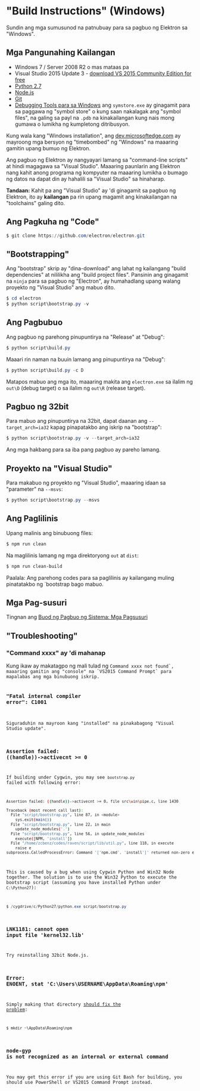 # "Build Instructions" (Windows)

Sundin ang mga sumusunod na patnubuay para sa pagbuo ng Elektron sa "Windows".

## Mga Pangunahing Kailangan

* Windows 7 / Server 2008 R2 o mas mataas pa
* Visual Studio 2015 Update 3 - [download VS 2015 Community Edition for free](https://www.visualstudio.com/vs/older-downloads/)
* [Python 2.7](http://www.python.org/download/releases/2.7/)
* [Node.js](https://nodejs.org/download/)
* [Git](http://git-scm.com)
* [Debugging Tools para sa Windows](https://msdn.microsoft.com/en-us/library/windows/hardware/ff551063.aspx) ang `symstore.exe` ay ginagamit para sa paggawa ng "symbol store" o kung saan nakalagak ang "symbol files", na galing sa payl na `.pdb` na kinakailangan kung nais mong gumawa o lumikha ng kumpletong ditribusyon.

Kung wala kang "Windows installation", ang [dev.microsoftedge.com](https://developer.microsoft.com/en-us/microsoft-edge/tools/vms/) ay mayroong mga bersyon ng "timebombed" ng "Windows" na maaaring gamitin upang bumuo ng Elektron.

Ang pagbuo ng Elektron ay nangyayari lamang sa "command-line scripts" at hindi magagawa sa "Visual Studio". Maaaring paunlarin ang Elektron nang kahit anong programa ng kompyuter na maaaring lumikha o bumago ng datos na dapat din ay hahalili sa "Visual Studio" sa hinaharap.

**Tandaan:** Kahit pa ang "Visual Studio" ay 'di ginagamit sa pagbuo ng Elektron, ito ay **kailangan** pa rin upang magamit ang kinakailangan na "toolchains" galing dito.

## Ang Pagkuha ng "Code"

```powershell
$ git clone https://github.com/electron/electron.git
```

## "Bootstrapping"

Ang "bootstrap" skrip ay "dina-download" ang lahat ng kailangang "build dependencies" at nililikha ang "build project files". Pansinin ang ginagamit na `ninja` para sa pagbuo ng "Electron", ay humahadlang upang walang proyekto ng "Visual Studio" ang mabuo dito.

```powershell
$ cd electron
$ python script\bootstrap.py -v
```

## Ang Pagbubuo

Ang pagbuo ng parehong pinupuntirya na "Release" at "Debug":

```powershell
$ python script\build.py
```

Maaari rin naman na buuin lamang ang pinupuntirya na "Debug":

```powershell
$ python script\build.py -c D
```

Matapos mabuo ang mga ito, maaaring makita ang `electron.exe` sa ilalim ng `out\D` (debug target) o sa ilalim ng `out\R` (release target).

## Pagbuo ng 32bit

Para mabuo ang pinupuntirya na 32bit, dapat daanan ang `--target_arch=ia32` kapag pinapatakbo ang iskrip na "bootstrap":

```powershell
$ python script\bootstrap.py -v --target_arch=ia32
```

Ang mga hakbang para sa iba pang pagbuo ay pareho lamang.

## Proyekto na "Visual Studio"

Para makabuo ng proyekto ng "Visual Studio", maaaring idaan sa "parameter" na `--msvs`:

```powershell
$ python script\bootstrap.py --msvs
```

## Ang Paglilinis

Upang malinis ang binubuong files:

```powershell
$ npm run clean
```

Na maglilinis lamang ng mga direktoryong `out` at `dist`:

```sh
$ npm run clean-build
```

Paalala: Ang parehong codes para sa paglilinis ay kailangang muling pinatatakbo ng `bootstrap</strong> bago mabuo.</p>

<h2>Mga Pag-susuri</h2>

<p>Tingnan ang <a href="build-system-overview.md#tests"> Buod ng Pagbuo ng Sistema: Mga Pagsusuri </a></p>

<h2>"Troubleshooting"</h2>

<h3>"Command xxxx" ay 'di mahanap</h3>

<p>Kung ikaw ay makatagpo ng mali tulad ng <code>Command xxxx not found`, maaaring gamitin ang "console" na `VS2015 Command Prompt` para mapalabas ang mga binubuong iskrip.

### "Fatal internal compiler error": C1001

Siguraduhin na mayroon kang "installed" na pinakabagong "Visual Studio update".

### Assertion failed: ((handle))->activecnt >= 0

If building under Cygwin, you may see `bootstrap.py` failed with following error:

```sh
Assertion failed: ((handle))->activecnt >= 0, file src\win\pipe.c, line 1430

Traceback (most recent call last):
  File "script/bootstrap.py", line 87, in <module>
    sys.exit(main())
  File "script/bootstrap.py", line 22, in main
    update_node_modules('.')
  File "script/bootstrap.py", line 56, in update_node_modules
    execute([NPM, 'install'])
  File "/home/zcbenz/codes/raven/script/lib/util.py", line 118, in execute
    raise e
subprocess.CalledProcessError: Command '['npm.cmd', 'install']' returned non-zero exit status 3
```

This is caused by a bug when using Cygwin Python and Win32 Node together. The solution is to use the Win32 Python to execute the bootstrap script (assuming you have installed Python under `C:\Python27`):

```powershell
$ /cygdrive/c/Python27/python.exe script/bootstrap.py
```

### LNK1181: cannot open input file 'kernel32.lib'

Try reinstalling 32bit Node.js.

### Error: ENOENT, stat 'C:\Users\USERNAME\AppData\Roaming\npm'

Simply making that directory [should fix the problem](https://stackoverflow.com/a/25095327/102704):

```powershell
$ mkdir ~\AppData\Roaming\npm
```

### node-gyp is not recognized as an internal or external command

You may get this error if you are using Git Bash for building, you should use PowerShell or VS2015 Command Prompt instead.